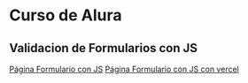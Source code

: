 
# Curso de Alura
## Validacion de Formularios con JS

[Página Formulario con JS](https://jeysonab.github.io/Validacion-de-Formularios-con-JS/registro.html)
[Página Formulario con JS con vercel](https://validacion-de-formularios-con-js.vercel.app/registro.html)
